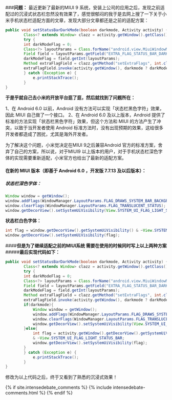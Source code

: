 ###**问题：**
最近更新了最新的MIUI 9 系统，安装上公司的应用之后，发现之前适配过的沉浸式状态栏忽然没有效果了，感觉很郁闷的我于是去网上搜了一下关于小米手机状态栏适配方面的文章，发现大部分文章都还是之前的适配方案：

```java
public void setStatusBarDarkMode(boolean darkmode, Activity activity) {
        Class<? extends Window> clazz = activity.getWindow().getClass();
        try {
        int darkModeFlag = 0;
        Class<?> layoutParams = Class.forName("android.view.MiuiWindowManager$LayoutParams");
        Field field = layoutParams.getField("EXTRA_FLAG_STATUS_BAR_DARK_MODE");
        darkModeFlag = field.getInt(layoutParams);
        Method extraFlagField = clazz.getMethod("setExtraFlags", int.class, int.class);
        extraFlagField.invoke(activity.getWindow(), darkmode ? darkModeFlag : 0, darkModeFlag);
        } catch (Exception e) {
            e.printStackTrace();
        }
}
```
	
**于是乎就自己去小米的开放平台逛了逛，然后就找到了问题所在：**

1、在 Android 6.0 以前，Android 没有方法可以实现「状态栏黑色字符」效果，因此 MIUI 自己做了一个接口。
2、在 Android 6.0 及以上版本，Android 提供了标准的方法实现「状态栏黑色字符」效果，但这个方法和 MIUI 的方法产生了冲突，以致于当开发者使用 Android 标准方法时，没有出现预期的效果，这给很多开发者都造成了困扰，尤其是海外开发者。

为了解决这个问题，小米觉决定在MIUI 9之后兼容Android 官方的标准方案，舍弃了自己的方案，所以说，对于MIUI9 以上版本的用户，对于手机状态栏深色字体的实现需要重新适配，小米官方也给出了最新的适配方案。

#### **在新的 MIUI 版本（即基于 Android 6.0 ，开发版 7.7.13 及以后版本）：**
##### **状态栏深色字体：**
```java
Window window = getWindow();
window.addFlags(WindowManager.LayoutParams.FLAG_DRAWS_SYSTEM_BAR_BACKGROUNDS);
window.clearFlags(WindowManager.LayoutParams.FLAG_TRANSLUCENT_STATUS);
window.getDecorView().setSystemUiVisibility(View.SYSTEM_UI_FLAG_LIGHT_STATUS_BAR);
```

**状态栏白色字体：**

```java
int flag = window.getDecorView().getSystemUiVisibility() & ~View.SYSTEM_UI_FLAG_LIGHT_STATUS_BAR;
window.getDecorView().setSystemUiVisibility(flag);​
```

####**但是为了继续适配之前的MIUI系统  需要在使用的时候同时写上以上两种方案**
#####**最后实现代码如下：**

```java
public void setStatusBarDarkMode(boolean darkmode, Activity activity) {
        Class<? extends Window> clazz = activity.getWindow().getClass();
        try {
        int darkModeFlag = 0;
        Class<?> layoutParams = Class.forName("android.view.MiuiWindowManager$LayoutParams");
        Field field = layoutParams.getField("EXTRA_FLAG_STATUS_BAR_DARK_MODE");
        darkModeFlag = field.getInt(layoutParams);
        Method extraFlagField = clazz.getMethod("setExtraFlags", int.class, int.class);
        extraFlagField.invoke(activity.getWindow(), darkmode ? darkModeFlag : 0, darkModeFlag);
        if(darkmode){
	        Window window = getWindow();
			window.addFlags(WindowManager.LayoutParams.FLAG_DRAWS_SYSTEM_BAR_BACKGROUNDS);
			window.clearFlags(WindowManager.LayoutParams.FLAG_TRANSLUCENT_STATUS);
			window.getDecorView().setSystemUiVisibility(View.SYSTEM_UI_FLAG_LIGHT_STATUS_BAR);
        }else{
	        int flag = activity.getWindow().getDecorView().getSystemUiVisibility() 
	        & ~View.SYSTEM_UI_FLAG_LIGHT_STATUS_BAR;
			window.getDecorView().setSystemUiVisibility(flag);​
        }
        } catch (Exception e) {
            e.printStackTrace();
        }
}
```

修改为以上代码之后，终于又看到了熟悉的沉浸式效果！

 {% if site.intensedebate_comments %}
      {% include intensedebate-comments.html %}
    {% endif %}
	